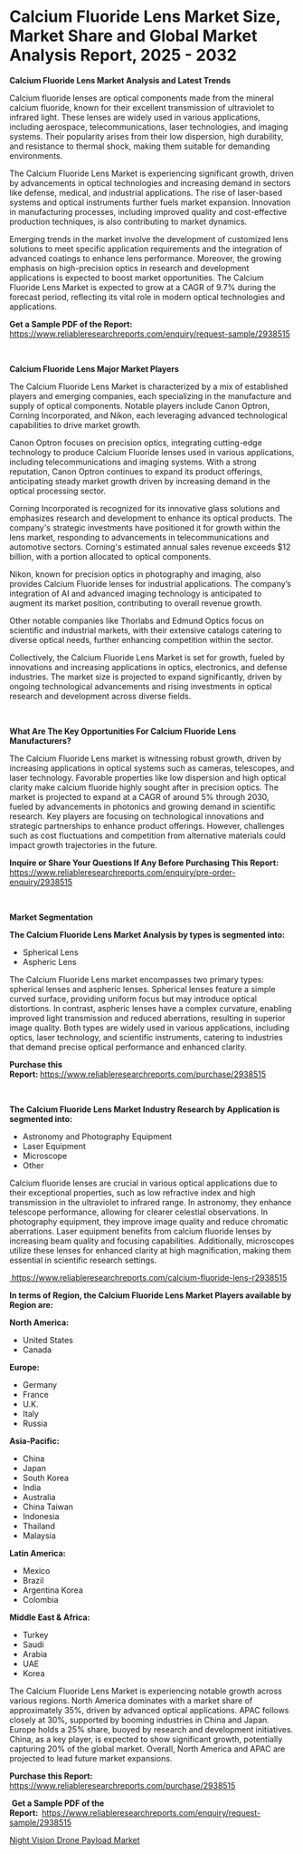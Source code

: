 <p><h1>Calcium Fluoride Lens Market Size, Market Share and Global Market Analysis Report, 2025 - 2032</h1></p><p><strong>Calcium Fluoride Lens Market Analysis and Latest Trends</strong></p>
<p><p>Calcium fluoride lenses are optical components made from the mineral calcium fluoride, known for their excellent transmission of ultraviolet to infrared light. These lenses are widely used in various applications, including aerospace, telecommunications, laser technologies, and imaging systems. Their popularity arises from their low dispersion, high durability, and resistance to thermal shock, making them suitable for demanding environments.</p><p>The Calcium Fluoride Lens Market is experiencing significant growth, driven by advancements in optical technologies and increasing demand in sectors like defense, medical, and industrial applications. The rise of laser-based systems and optical instruments further fuels market expansion. Innovation in manufacturing processes, including improved quality and cost-effective production techniques, is also contributing to market dynamics. </p><p>Emerging trends in the market involve the development of customized lens solutions to meet specific application requirements and the integration of advanced coatings to enhance lens performance. Moreover, the growing emphasis on high-precision optics in research and development applications is expected to boost market opportunities. The Calcium Fluoride Lens Market is expected to grow at a CAGR of 9.7% during the forecast period, reflecting its vital role in modern optical technologies and applications.</p></p>
<p><strong>Get a Sample PDF of the Report:&nbsp;</strong> <a href="https://www.reliableresearchreports.com/enquiry/request-sample/2938515?utm_campaign=2255&utm_medium=2&utm_source=Github&utm_content=ia&utm_term=15032025&utm_id=calcium-fluoride-lens">https://www.reliableresearchreports.com/enquiry/request-sample/2938515</a></p>
<p>&nbsp;</p>
<p><strong>Calcium Fluoride Lens Major Market Players</strong></p>
<p><p>The Calcium Fluoride Lens Market is characterized by a mix of established players and emerging companies, each specializing in the manufacture and supply of optical components. Notable players include Canon Optron, Corning Incorporated, and Nikon, each leveraging advanced technological capabilities to drive market growth.</p><p>Canon Optron focuses on precision optics, integrating cutting-edge technology to produce Calcium Fluoride lenses used in various applications, including telecommunications and imaging systems. With a strong reputation, Canon Optron continues to expand its product offerings, anticipating steady market growth driven by increasing demand in the optical processing sector.</p><p>Corning Incorporated is recognized for its innovative glass solutions and emphasizes research and development to enhance its optical products. The company's strategic investments have positioned it for growth within the lens market, responding to advancements in telecommunications and automotive sectors. Corning's estimated annual sales revenue exceeds $12 billion, with a portion allocated to optical components.</p><p>Nikon, known for precision optics in photography and imaging, also provides Calcium Fluoride lenses for industrial applications. The company’s integration of AI and advanced imaging technology is anticipated to augment its market position, contributing to overall revenue growth.</p><p>Other notable companies like Thorlabs and Edmund Optics focus on scientific and industrial markets, with their extensive catalogs catering to diverse optical needs, further enhancing competition within the sector.</p><p>Collectively, the Calcium Fluoride Lens Market is set for growth, fueled by innovations and increasing applications in optics, electronics, and defense industries. The market size is projected to expand significantly, driven by ongoing technological advancements and rising investments in optical research and development across diverse fields.</p></p>
<p>&nbsp;</p>
<p><strong>What Are The Key Opportunities For Calcium Fluoride Lens Manufacturers?</strong></p>
<p><p>The Calcium Fluoride Lens market is witnessing robust growth, driven by increasing applications in optical systems such as cameras, telescopes, and laser technology. Favorable properties like low dispersion and high optical clarity make calcium fluoride highly sought after in precision optics. The market is projected to expand at a CAGR of around 5% through 2030, fueled by advancements in photonics and growing demand in scientific research. Key players are focusing on technological innovations and strategic partnerships to enhance product offerings. However, challenges such as cost fluctuations and competition from alternative materials could impact growth trajectories in the future.</p></p>
<p><strong>Inquire or Share Your Questions If Any Before Purchasing This Report:</strong> <a href="https://www.reliableresearchreports.com/enquiry/pre-order-enquiry/2938515?utm_campaign=2255&utm_medium=2&utm_source=Github&utm_content=ia&utm_term=15032025&utm_id=calcium-fluoride-lens">https://www.reliableresearchreports.com/enquiry/pre-order-enquiry/2938515</a></p>
<p>&nbsp;</p>
<p><strong>Market Segmentation</strong></p>
<p><strong>The Calcium Fluoride Lens Market Analysis by types is segmented into:</strong></p>
<p><ul><li>Spherical Lens</li><li>Aspheric Lens</li></ul></p>
<p><p>The Calcium Fluoride Lens market encompasses two primary types: spherical lenses and aspheric lenses. Spherical lenses feature a simple curved surface, providing uniform focus but may introduce optical distortions. In contrast, aspheric lenses have a complex curvature, enabling improved light transmission and reduced aberrations, resulting in superior image quality. Both types are widely used in various applications, including optics, laser technology, and scientific instruments, catering to industries that demand precise optical performance and enhanced clarity.</p></p>
<p><strong>Purchase this Report:&nbsp;</strong><a href="https://www.reliableresearchreports.com/purchase/2938515?utm_campaign=2255&utm_medium=2&utm_source=Github&utm_content=ia&utm_term=15032025&utm_id=calcium-fluoride-lens">https://www.reliableresearchreports.com/purchase/2938515</a></p>
<p>&nbsp;</p>
<p><strong>The Calcium Fluoride Lens Market Industry Research by Application is segmented into:</strong></p>
<p><ul><li>Astronomy and Photography Equipment</li><li>Laser Equipment</li><li>Microscope</li><li>Other</li></ul></p>
<p><p>Calcium fluoride lenses are crucial in various optical applications due to their exceptional properties, such as low refractive index and high transmission in the ultraviolet to infrared range. In astronomy, they enhance telescope performance, allowing for clearer celestial observations. In photography equipment, they improve image quality and reduce chromatic aberrations. Laser equipment benefits from calcium fluoride lenses by increasing beam quality and focusing capabilities. Additionally, microscopes utilize these lenses for enhanced clarity at high magnification, making them essential in scientific research settings.</p></p>
<p><a href="https://www.reliableresearchreports.com/calcium-fluoride-lens-r2938515?utm_campaign=2255&utm_medium=2&utm_source=Github&utm_content=ia&utm_term=15032025&utm_id=calcium-fluoride-lens">&nbsp;https://www.reliableresearchreports.com/calcium-fluoride-lens-r2938515</a></p>
<p><strong>In terms of Region, the Calcium Fluoride Lens Market Players available by Region are:</strong></p>
<p>
    <p> <strong> North America: </strong>
        <ul>
            <li>United States</li>
            <li>Canada</li>
        </ul>
        </p> 
    <p> <strong> Europe: </strong>
        <ul>
            <li>Germany</li>
            <li>France</li>
            <li>U.K.</li>
            <li>Italy</li>
            <li>Russia</li>
        </ul>
        </p> 
    <p> <strong> Asia-Pacific: </strong>
        <ul>
            <li>China</li>
            <li>Japan</li>
            <li>South Korea</li>
            <li>India</li>
            <li>Australia</li>
            <li>China Taiwan</li>
            <li>Indonesia</li>
            <li>Thailand</li>
            <li>Malaysia</li>
        </ul>
        </p> 
    <p> <strong> Latin America: </strong>
        <ul>
            <li>Mexico</li>
            <li>Brazil</li>
            <li>Argentina Korea</li>
            <li>Colombia</li>
        </ul>
        </p> 
    <p> <strong> Middle East & Africa: </strong>
        <ul>
            <li>Turkey</li>
            <li>Saudi</li>
            <li>Arabia</li>
            <li>UAE</li>
            <li>Korea</li>
        </ul>
    </p>
    </p>
<p><p>The Calcium Fluoride Lens Market is experiencing notable growth across various regions. North America dominates with a market share of approximately 35%, driven by advanced optical applications. APAC follows closely at 30%, supported by booming industries in China and Japan. Europe holds a 25% share, buoyed by research and development initiatives. China, as a key player, is expected to show significant growth, potentially capturing 20% of the global market. Overall, North America and APAC are projected to lead future market expansions.</p></p>
<p><strong>Purchase this Report: </strong><a href="https://www.reliableresearchreports.com/purchase/2938515?utm_campaign=2255&utm_medium=2&utm_source=Github&utm_content=ia&utm_term=15032025&utm_id=calcium-fluoride-lens">https://www.reliableresearchreports.com/purchase/2938515</a></p>
<p>&nbsp;<strong>Get a Sample PDF of the Report:&nbsp;&nbsp;</strong><a href="https://www.reliableresearchreports.com/enquiry/request-sample/2938515?utm_campaign=2255&utm_medium=2&utm_source=Github&utm_content=ia&utm_term=15032025&utm_id=calcium-fluoride-lens">https://www.reliableresearchreports.com/enquiry/request-sample/2938515</a></p>
<p><strong></strong></p>
<p><p><a href="https://github.com/sca704osol/Market-Research-Report-List-1/blob/main/night-vision-drone-payload-market.md?utm_campaign=2255&utm_medium=2&utm_source=Github&utm_content=ia&utm_term=15032025&utm_id=calcium-fluoride-lens">Night Vision Drone Payload Market</a></p></p>